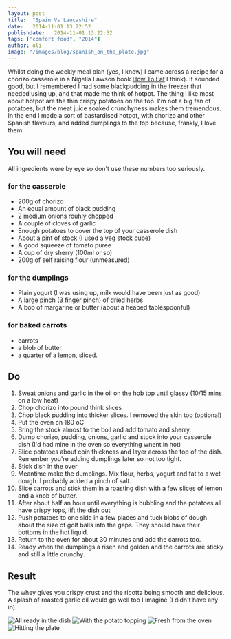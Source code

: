 ```yaml
---
layout: post
title:  "Spain Vs Lancashire"
date:   2014-11-01 13:22:52
publishdate:   2014-11-01 13:22:52
tags: ["comfort food", "2014"]
author: oli
image: "/images/blog/spanish_on_the_plate.jpg"
---
```


Whilst doing the weekly meal plan (yes, I know) I came across a recipe for a chorizo casserole in a Nigella Lawson book [How To Eat](http://www.amazon.co.uk/gp/product/0701189185?ie=UTF8&camp=3194&creative=21330&creativeASIN=0701189185&linkCode=shr&tag=wwwcoldclimat-21&linkId=F2AYXX2BEKR4SP6S&qid=1414931147&sr=8-2) I think).  It sounded good, but I remembered I had some blackpudding in the freezer that needed using up, and that made me think of hotpot.  The thing I like most about hotpot are the thin crispy potatoes on the top.  I'm not a big fan of potatoes, but the meat juice soaked crunchyness makes them tremendous.  In the end I made a sort of bastardised hotpot, with chorizo and other Spanish flavours, and added dumplings to the top because, frankly, I love them.


## You will need

All ingredients were by eye so don't use these numbers too seriously.

### for the casserole
* 200g of chorizo
* An equal amount of black pudding
* 2 medium onions rouhly chopped
* A couple of cloves of garlic
* Enough potatoes to cover the top of your casserole dish
* About a pint of stock (I used a veg stock cube)
* A good squeeze of tomato puree
* A cup of dry sherry (100ml or so)
* 200g of self raising flour (unmeasured)

### for the dumplings
* Plain yogurt (I was using up, milk would have been just as good)
* A large pinch (3 finger pinch) of dried herbs
* A bob of margarine or butter (about a heaped tablespoonful)

### for baked carrots
* carrots
* a blob of butter
* a quarter of a lemon, sliced.


## Do

1. Sweat onions and garlic in the oil on the hob top until glassy (10/15 mins on a low heat)
2. Chop chorizo into pound think slices
3. Chop black pudding into thicker slices.  I removed the skin too (optional)
4. Put the oven on 180 oC
5. Bring the stock almost to the boil and add tomato and sherry.
6. Dump chorizo, pudding, onions, garlic and stock into your casserole dish (I'd had mine in the oven so everything wnent in hot)
7. Slice potatoes about coin thickness and layer across the top of the dish. Remember you're adding dumplings later so not too tight.
8. Stick dish in the over
9. Meantime make the dumplings.  Mix flour, herbs, yogurt and fat to a wet dough.  I probably added a pinch of salt.
10. Slice carrots and stick them in a roasting dish with a few slices of lemon and a knob of butter.
10. After about half an hour until everything is bubbling and the potatoes all have crispy tops, lift the dish out
11. Push potatoes to one side in a few places and tuck blobs of dough about the size of golf balls into the gaps.  They should have their bottoms in the hot liquid.
12. Return to the oven for about 30 minutes and add the carrots too.
13. Ready when the dumplings a risen and golden and the carrots are sticky and still a little crunchy.



## Result

The whey gives you crispy crust and the ricotta being smooth and delicious.  A splash of roasted garlic oil would go well too I imagine (I didn't have any in).

![All ready in the dish ](/images/blog/spanish_pre_oven.jpg "All ready in the dish")
![With the potato topping](/images/blog/spanish_pre_oven_dished.jpg "With the potato topping")
![Fresh from the oven](/images/blog/spanish_post_oven.jpg "Fresh from the oven")
![Hitting the plate](/images/blog/spanish_on_the_plate.jpg "Hitting the plate")
